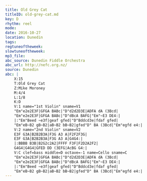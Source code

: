 ```yaml
---
title: Old Grey Cat
titleID: old-grey-cat.md
key: D
rhythm: reel 
mode:
date: 2016-10-27
location: Dunedin
tags:
regtuneoftheweek:
slowtuneoftheweek:
mp3_file:
abc_source: Dunedin Fiddle Orchestra
abc_url: http://nefc.org.nz/
source: Dunedin
abc: |
    X:15
    T:Old Grey Cat
    Z:Mike Moroney
    M:4/4
    L:1/8
    K:D
    V:1 name="1st Violin" sname=V1
    "Em"e2e2E3F|GFGA BABc|"D"d2d2D3E|ADFA dA (3Bcd|
    "Em"e2e2E3F|GFGA BABc|"D"dBcA BAFG|"Em"~E3 DE4:|
    |:"Em"Beed ~e3f|geaf gfed|"D"Bddcd3e|fdaf gfed|
    "Em"eB~B2 gB~B2|aB~B2 bB~B2|gfed"D" BA (3Bcd|"Em"egfd e4:|
    V:2 name="2nd Violin" sname=V2
    E3F G3A|B2B2B3A|F3G A3 A|F2F2F3G|
    E3F G3A|B2B2B3A|F3G A3 A|G4G4:|
    |:BBBB B3B|B2G2c2A2|FFFF F3F|F2D2A2F2|
    G4G4|G4G4|GFED DD (3EFG|AcBG G4:|
    V:C clef=bass middle=D octave=-1 name=Cello sname=C
    "Em"e2e2E3F|GFGA BABc|"D"d2d2D3E|ADFA dA (3Bcd|
    "Em"e2e2E3F|GFGA BABc|"D"dBcA BAFG|"Em"~E3 DE4:|
    |:"Em"Beed ~e3f|geaf gfed|"D"Bddcd3e|fdaf gfed|
    "Em"eB~B2 gB~B2|aB~B2 bB~B2|gfed"D" BA (3Bcd|"Em"egfd e4:|
---
```

